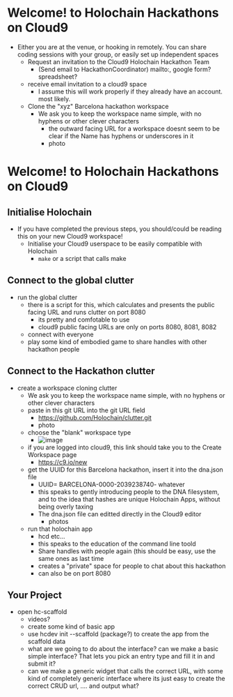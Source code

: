 # Welcome! to Holochain Hackathons on Cloud9
* Either you are at the venue, or hooking in remotely. You can share coding sessions with your group, or easily set up independent spaces
  * Request an invitation to the Cloud9 Holochain Hackathon Team
    * (Send email to HackathonCoordinator) mailto:, google form? spreadsheet?
  * receive email invitation to a cloud9 space 
    * I assume this will work properly if they already have an account. most likely.
  * Clone the "xyz" Barcelona hackathon workspace
    * We ask you to keep the workspace name simple, with no hyphens or other clever characters
      * the outward facing URL for a workspace doesnt seem to be clear if the Name has hyphens or underscores in it
      * photo

# Welcome! to Holochain Hackathons on Cloud9
## Initialise Holochain
* If you have completed the previous steps, you should/could be reading this on your new Cloud9 workspace!
  * Initialise your Cloud9 userspace to be easily compatible with Holochain
    * `make` or a script that calls make
## Connect to the global clutter
  * run the global clutter
    * there is a script for this, which calculates and presents the public facing URL and runs clutter on port 8080
      * its pretty and comfotable to use
      * cloud9 public facing URLs are only on ports 8080, 8081, 8082
    * connect with everyone
    * play some kind of embodied game to share handles with other hackathon people
## Connect to the Hackathon clutter
  * create a workspace cloning clutter
    * We ask you to keep the workspace name simple, with no hyphens or other clever characters
    * paste in this git URL into the git URL field
      * https://github.com/Holochain/clutter.git
      * photo
    * choose the "blank" workspace type
      * ![image](https://user-images.githubusercontent.com/239550/32902769-259a7ece-caa8-11e7-964e-087d3d524023.png)
    * if you are logged into cloud9, this link should take you to the Create Workspace page
      * https://c9.io/new
    * get the UUID for this Barcelona hackathon, insert it into the dna.json file
      * UUID= BARCELONA-0000-2039238740- whatever
      * this speaks to gently introducing people to the DNA filesystem, and to the idea that hashes are unique Holochain Apps, without being overly taxing
      * The dna.json file can editted directly in the Cloud9 editor
        * photos
    * run that holochain app
      * hcd etc...
      * this speaks to the education of the command line toold
      * Share handles with people again (this should be easy, use the same ones as last time
      * creates a "private" space for people to chat about this hackathon
      * can also be on port 8080
## Your Project
  * open hc-scaffold
    * videos?
    * create some kind of basic app
    * use hcdev init --scaffold (package?) to create the app from the scaffold data
    * what are we going to do about the interface? can we make a basic simple interface? That lets you pick an entry type and fill it in and submit it?
    * can we make a generic widget that calls the correct URL, with some kind of completely generic interface where its just easy to create the correct CRUD url, .... and output what?
